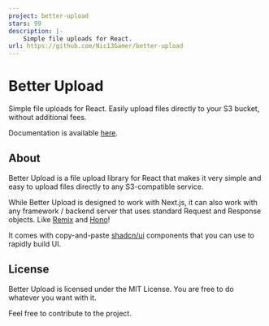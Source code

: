 ```yaml
---
project: better-upload
stars: 99
description: |-
    Simple file uploads for React.
url: https://github.com/Nic13Gamer/better-upload
---
```


# Better Upload

Simple file uploads for React. Easily upload files directly to your S3 bucket, without additional fees.

Documentation is available [here](https://better-upload.js.org).

## About

Better Upload is a file upload library for React that makes it very simple and easy to upload files directly to any S3-compatible service.

While Better Upload is designed to work with Next.js, it can also work with any framework / backend server that uses standard Request and Response objects. Like [Remix](https://remix.run/) and [Hono](https://hono.dev/)!

It comes with copy-and-paste [shadcn/ui](https://ui.shadcn.com) components that you can use to rapidly build UI.

## License

Better Upload is licensed under the MIT License. You are free to do whatever you want with it.

Feel free to contribute to the project.

